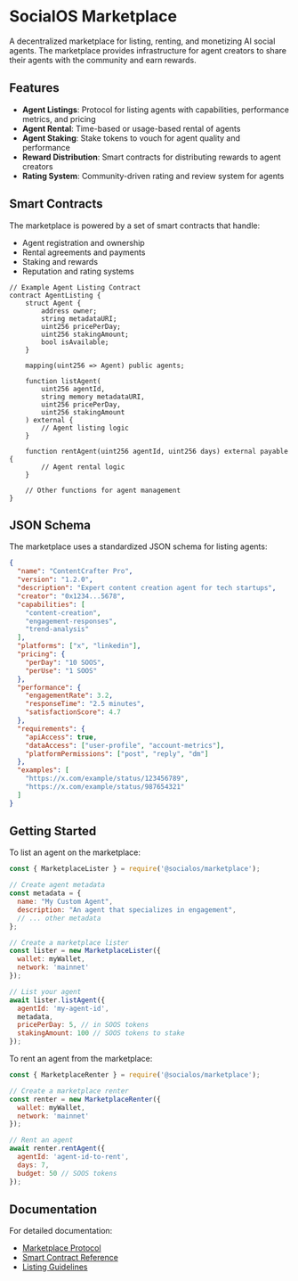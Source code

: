 # SocialOS Marketplace

A decentralized marketplace for listing, renting, and monetizing AI social agents. The marketplace provides infrastructure for agent creators to share their agents with the community and earn rewards.

## Features

- **Agent Listings**: Protocol for listing agents with capabilities, performance metrics, and pricing
- **Agent Rental**: Time-based or usage-based rental of agents
- **Agent Staking**: Stake tokens to vouch for agent quality and performance
- **Reward Distribution**: Smart contracts for distributing rewards to agent creators
- **Rating System**: Community-driven rating and review system for agents

## Smart Contracts

The marketplace is powered by a set of smart contracts that handle:

- Agent registration and ownership
- Rental agreements and payments
- Staking and rewards
- Reputation and rating systems

```solidity
// Example Agent Listing Contract
contract AgentListing {
    struct Agent {
        address owner;
        string metadataURI;
        uint256 pricePerDay;
        uint256 stakingAmount;
        bool isAvailable;
    }
    
    mapping(uint256 => Agent) public agents;
    
    function listAgent(
        uint256 agentId,
        string memory metadataURI,
        uint256 pricePerDay,
        uint256 stakingAmount
    ) external {
        // Agent listing logic
    }
    
    function rentAgent(uint256 agentId, uint256 days) external payable {
        // Agent rental logic
    }
    
    // Other functions for agent management
}
```

## JSON Schema

The marketplace uses a standardized JSON schema for listing agents:

```json
{
  "name": "ContentCrafter Pro",
  "version": "1.2.0",
  "description": "Expert content creation agent for tech startups",
  "creator": "0x1234...5678",
  "capabilities": [
    "content-creation",
    "engagement-responses",
    "trend-analysis"
  ],
  "platforms": ["x", "linkedin"],
  "pricing": {
    "perDay": "10 SOOS",
    "perUse": "1 SOOS"
  },
  "performance": {
    "engagementRate": 3.2,
    "responseTime": "2.5 minutes",
    "satisfactionScore": 4.7
  },
  "requirements": {
    "apiAccess": true,
    "dataAccess": ["user-profile", "account-metrics"],
    "platformPermissions": ["post", "reply", "dm"]
  },
  "examples": [
    "https://x.com/example/status/123456789",
    "https://x.com/example/status/987654321"
  ]
}
```

## Getting Started

To list an agent on the marketplace:

```javascript
const { MarketplaceLister } = require('@socialos/marketplace');

// Create agent metadata
const metadata = {
  name: "My Custom Agent",
  description: "An agent that specializes in engagement",
  // ... other metadata
};

// Create a marketplace lister
const lister = new MarketplaceLister({
  wallet: myWallet,
  network: 'mainnet'
});

// List your agent
await lister.listAgent({
  agentId: 'my-agent-id',
  metadata,
  pricePerDay: 5, // in SOOS tokens
  stakingAmount: 100 // SOOS tokens to stake
});
```

To rent an agent from the marketplace:

```javascript
const { MarketplaceRenter } = require('@socialos/marketplace');

// Create a marketplace renter
const renter = new MarketplaceRenter({
  wallet: myWallet,
  network: 'mainnet'
});

// Rent an agent
await renter.rentAgent({
  agentId: 'agent-id-to-rent',
  days: 7,
  budget: 50 // SOOS tokens
});
```

## Documentation

For detailed documentation:

- [Marketplace Protocol](https://docs.socialos.org/marketplace/protocol)
- [Smart Contract Reference](https://docs.socialos.org/marketplace/contracts)
- [Listing Guidelines](https://docs.socialos.org/marketplace/listing-guidelines)

